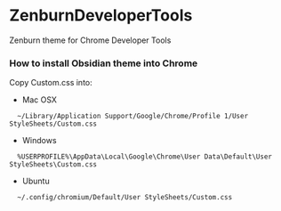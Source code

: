 ZenburnDeveloperTools
=================================

Zenburn theme for Chrome Developer Tools

### How to install Obsidian theme into Chrome

Copy Custom.css into:

* Mac OSX

```
  ~/Library/Application Support/Google/Chrome/Profile 1/User StyleSheets/Custom.css
```
* Windows

```
  %USERPROFILE%\AppData\Local\Google\Chrome\User Data\Default\User StyleSheets\Custom.css
```
* Ubuntu

```
  ~/.config/chromium/Default/User StyleSheets/Custom.css
```